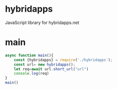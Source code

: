 # hybridapps
JavaScript library for hybridapps.net
# main
```js
async function main(){
    const {hybridapps} = require('./hybridapps');
    const url= new hybridapps();
    let req=await url.short_url("url")
    console.log(req)
}
main()
```
